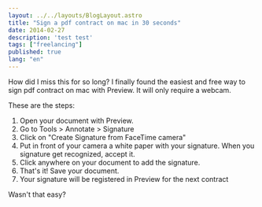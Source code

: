 ```yaml
---
layout: ../../layouts/BlogLayout.astro
title: "Sign a pdf contract on mac in 30 seconds"
date: 2014-02-27
description: 'test test'
tags: ["freelancing"]
published: true
lang: "en"
---
```


How did I miss this for so long? I finally found the easiest and free way to sign pdf contract on mac with Preview. It will only require a webcam.

<!-- more -->

These are the steps:

1. Open your document with Preview.
2. Go to Tools > Annotate > Signature
3. Click on "Create Signature from FaceTime camera"
4. Put in front of your camera a white paper with your signature. When you signature get recognized, accept it.
5. Click anywhere on your document to add the signature.
6. That's it! Save your document.
7. Your signature will be registered in Preview for the next contract

Wasn't that easy?